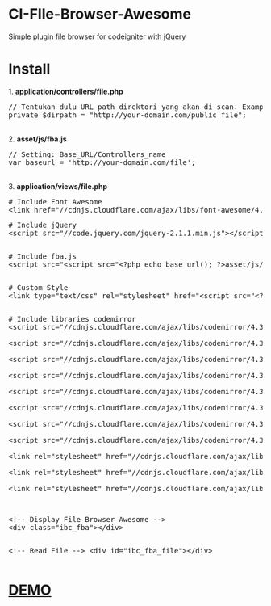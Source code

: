 # CI-FIle-Browser-Awesome
Simple plugin file browser for codeigniter with jQuery
<h1>Install</h1>
1. <b>application/controllers/file.php</b><br>
<pre>// Tentukan dulu URL path direktori yang akan di scan. Example: http://ibacor.com/download/file
private $dirpath = "http://your-domain.com/public_file";</pre><br>
2. <b>asset/js/fba.js</b><br>
<pre>// Setting: Base_URL/Controllers_name
var baseurl = 'http://your-domain.com/file';</pre><br>
3. <b>application/views/file.php</b><br>
<pre>
# Include Font Awesome
&lt;link href="//cdnjs.cloudflare.com/ajax/libs/font-awesome/4.1.0/css/font-awesome.min.css" rel="stylesheet"&gt;
</pre>
<pre>
# Include jQuery
&lt;script src="//code.jquery.com/jquery-2.1.1.min.js"&gt;&lt;/script&gt;
</pre>
<pre>    
# Include fba.js
&lt;script src="&lt;script src="&lt;?php echo base_url(); ?&gt;asset/js/fba.js"&gt;&lt;/script&gt;
</pre>
<pre>    
# Custom Style
&lt;link type="text/css" rel="stylesheet" href="&lt;script src="&lt;?php echo base_url(); ?&gt;asset/css/fba.css" /&gt;
</pre>
<pre>    
# Include libraries codemirror
&lt;script src="//cdnjs.cloudflare.com/ajax/libs/codemirror/4.3.0/codemirror.min.js"&gt;&lt;/script&gt; <br>
&lt;script src="//cdnjs.cloudflare.com/ajax/libs/codemirror/4.3.0/mode/xml/xml.min.js"&gt;&lt;/script&gt; <br>
&lt;script src="//cdnjs.cloudflare.com/ajax/libs/codemirror/4.3.0/mode/javascript/javascript.min.js"&gt;&lt;/script&gt; <br>
&lt;script src="//cdnjs.cloudflare.com/ajax/libs/codemirror/4.3.0/mode/css/css.min.js"&gt;&lt;/script&gt; <br>
&lt;script src="//cdnjs.cloudflare.com/ajax/libs/codemirror/4.3.0/mode/htmlmixed/htmlmixed.min.js"&gt;&lt;/script&gt; <br>
&lt;script src="//cdnjs.cloudflare.com/ajax/libs/codemirror/4.3.0/addon/dialog/dialog.min.js"&gt;&lt;/script&gt; <br>
&lt;script src="//cdnjs.cloudflare.com/ajax/libs/codemirror/4.3.0/addon/search/searchcursor.min.js"&gt;&lt;/script&gt; <br>
&lt;script src="//cdnjs.cloudflare.com/ajax/libs/codemirror/4.3.0/addon/search/search.min.js"&gt;&lt;/script&gt; <br>
&lt;link rel="stylesheet" href="//cdnjs.cloudflare.com/ajax/libs/codemirror/4.3.0/codemirror.min.css"&gt; <br>
&lt;link rel="stylesheet" href="//cdnjs.cloudflare.com/ajax/libs/codemirror/4.3.0/addon/dialog/dialog.min.css"&gt; <br>
&lt;link rel="stylesheet" href="//cdnjs.cloudflare.com/ajax/libs/codemirror/4.3.0/theme/monokai.min.css"&gt;
</pre><br>
<pre>
&lt;!-- Display File Browser Awesome --&gt;
&lt;div class="ibc_fba"&gt;&lt;/div&gt;

&lt;!-- Read File --&gt;
&lt;div id="ibc_fba_file"&gt;&lt;/div&gt;
</pre>
<h1><a href ="http://ibacor.com/file" target="_BLANK">DEMO</a></h1>
